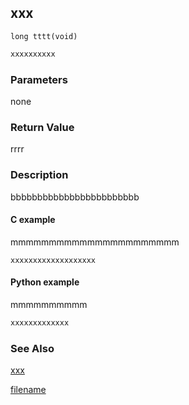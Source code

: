 ## xxx

```clike
long tttt(void)
```

```python
xxxxxxxxxx
```

### Parameters
none

### Return Value
rrrr

### Description
bbbbbbbbbbbbbbbbbbbbbbbb

#### C example
mmmmmmmmmmmmmmmmmmmmmm

```clike
xxxxxxxxxxxxxxxxxxx
```

#### Python example
mmmmmmmmmm

```python
xxxxxxxxxxxxx
```

### See Also
[xxx](xxx.md)



[filename](./bottom_copyright.md ':include')